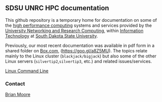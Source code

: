 ## SDSU UNRC HPC documentation

This github repository is a temporary home for documentation on some of the [high performance computing](https://www.sdstate.edu/information-technology/hpc-cluster-computing) systems and services provided by the [University Networking and Research Computing](https://www.sdstate.edu/information-technology/university-networking-and-research-computing), within [Information Technology](https://www.sdstate.edu/information-technology) at [South Dakota State University](https://www.sdstate.edu).

Previously, our most recent documentation was available in pdf form in a shared folder on [Box.com](https://sdsu.app.box.com/s/aet477q974ad872vz4v7v24jq5vxer6u), (https://goo.gl/a8Z5MU).  The topics relate mainly to the Linux cluster (`blackjack/bigjack`) but also some of the other Linux servers (`silvertip2`,`silvertip3`, etc.) and related issues/services.

[Linux Command Line](linux_command/linux_cmd.md)


### Contact

[Brian Moore](brian.moore@sdstate.edu)
